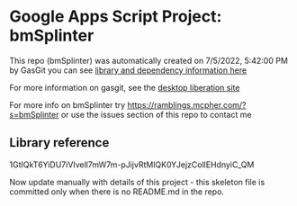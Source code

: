 # Google Apps Script Project: bmSplinter
This repo (bmSplinter) was automatically created on 7/5/2022, 5:42:00 PM by GasGit
you can see [library and dependency information here](dependencies.md)

For more information on gasgit, see the [desktop liberation site](https://ramblings.mcpher.com/drive-sdk-and-github/migrategasgit/ "desktop liberation")

For more info on bmSplinter try https://ramblings.mcpher.com/?s=bmSplinter or use the issues section of this repo to contact me
## Library reference
1GtIQkT6YiDU7iVIvell7mW7m-pJijvRtMlQK0YJejzCollEHdnyiC_QM

Now update manually with details of this project - this skeleton file is committed only when there is no README.md in the repo.